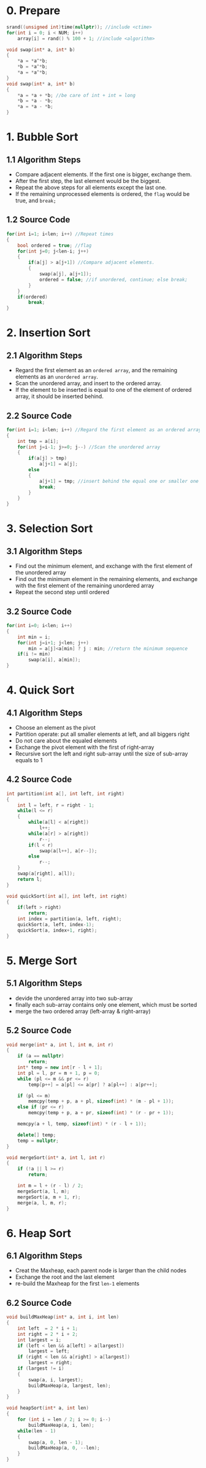 # 0. Prepare
```cpp
srand((unsigned int)time(nullptr)); //include <ctime>
for(int i = 0; i < NUM; i++)
    array[i] = rand() % 100 + 1; //include <algorithm>
```
```cpp
void swap(int* a, int* b)
{
    *a = *a^*b;
    *b = *a^*b;
    *a = *a^*b;
}
void swap(int* a, int* b)
{
    *a = *a + *b; //be care of int + int = long
    *b = *a - *b;
    *a = *a - *b;
}
```
# 1. Bubble Sort
## 1.1 Algorithm Steps
* Compare adjacent elements. If the first one is bigger, exchange them.
* After the first step, the last element would be the biggest.
* Repeat the above steps for all elements except the last one.
* If the remaining unprocessed elements is ordered, the `flag` would be true, and `break;`
## 1.2 Source Code
```cpp
for(int i=1; i<len; i++) //Repeat times
{
    bool ordered = true; //flag
    for(int j=0; j<len-i; j++)
    {
        if(a[j] > a[j+1]) //Compare adjacent elements.
        {
            swap(a[j], a[j+1]);
            ordered = false; //if unordered, continue; else break;
        }
    }
    if(ordered)
        break;
}
```
# 2. Insertion Sort
## 2.1 Algorithm Steps
* Regard the first element as an `ordered array`, and the remaining elements as an `unordered array`.
* Scan the unordered array, and insert to the ordered array.
* If the  element to be inserted is equal to one of the element of ordered array, it should be inserted behind.
## 2.2 Source Code
```cpp
for(int i=1; i<len; i++) //Regard the first element as an ordered array
{
    int tmp = a[i];
    for(int j=i-1; j>=0; j--) //Scan the unordered array
    {
        if(a[j] > tmp)
            a[j+1] = a[j];
        else
        {
            a[j+1] = tmp; //insert behind the equal one or smaller one
            break;
        }
    }
}
```
# 3. Selection Sort
## 3.1 Algorithm Steps
* Find out the minimum element, and exchange with the first element of the unordered array
* Find out the minimum element in the remaining elements, and exchange with the first element of the remaining unordered array
* Repeat the second step until ordered
## 3.2 Source Code
```cpp
for(int i=0; i<len; i++)
{
    int min = i;
    for(int j=i+1; j<len; j++)
        min = a[j]<a[min] ? j : min; //return the minimum sequence
    if(i != min)
        swap(a[i], a[min]);
}
``` 
# 4. Quick Sort
## 4.1 Algorithm Steps
* Choose an element as the pivot
* Partition operate: put all smaller elements at left, and all biggers right
* Do not care about the equaled elements
* Exchange the pivot element with the first of right-array
* Recursive sort the left and right sub-array until the size of sub-array equals to 1
## 4.2 Source Code
```cpp
int partition(int a[], int left, int right)
{
    int l = left, r = right - 1;
    while(l <= r)
    {
        while(a[l] < a[right])
            l++;
        while(a[r] > a[right])
            r--;
        if(l < r)
            swap(a[l++], a[r--]);
        else
            r--;
    }
    swap(a[right], a[l]);
    return l;
}

void quickSort(int a[], int left, int right)
{
    if(left > right)
        return;
    int index = partition(a, left, right);
    quickSort(a, left, index-1);
    quickSort(a, index+1, right);
}
```
# 5. Merge Sort
## 5.1 Algorithm Steps
* devide the unordered array into two sub-array
* finally each sub-array contains only one element, which must be sorted
* merge the two ordered array (left-array & right-array)
## 5.2 Source Code
```cpp
void merge(int* a, int l, int m, int r)
{
    if (a == nullptr)
        return;
    int* temp = new int[r - l + 1];
    int pl = l, pr = m + 1, p = 0;
    while (pl <= m && pr <= r)
        temp[p++] = a[pl] <= a[pr] ? a[pl++] : a[pr++];

    if (pl <= m)
        memcpy(temp + p, a + pl, sizeof(int) * (m - pl + 1));
    else if (pr <= r)
        memcpy(temp + p, a + pr, sizeof(int) * (r - pr + 1));

    memcpy(a + l, temp, sizeof(int) * (r - l + 1));

    delete[] temp;
    temp = nullptr;
}

void mergeSort(int* a, int l, int r)
{
    if (!a || l >= r)
        return;

    int m = l + (r - l) / 2;
    mergeSort(a, l, m);
    mergeSort(a, m + 1, r);
    merge(a, l, m, r);
}
```
# 6. Heap Sort
## 6.1 Algorithm Steps
* Creat the Maxheap, each parent node is larger than the child nodes
* Exchange the root and the last element
* re-build the Maxheap for the first `len-1` elements
## 6.2 Source Code
```cpp
void buildMaxHeap(int* a, int i, int len)
{
    int left  = 2 * i + 1;
    int right = 2 * i + 2;
    int largest = i;
    if (left < len && a[left] > a[largest])
        largest = left;
    if (right < len && a[right] > a[largest])
        largest = right;
    if (largest != i)
    {
        swap(a, i, largest);
        buildMaxHeap(a, largest, len);
    }
}

void heapSort(int* a, int len)
{
    for (int i = len / 2; i >= 0; i--)
        buildMaxHeap(a, i, len);
    while(len - 1)
    {
        swap(a, 0, len - 1);
        buildMaxHeap(a, 0, --len);
    }
}
```
